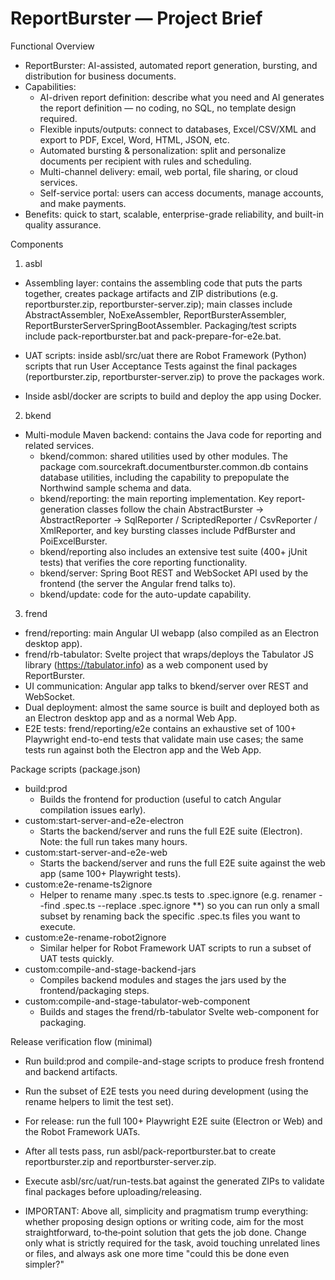 # ReportBurster — Project Brief

Functional Overview
- ReportBurster: AI-assisted, automated report generation, bursting, and distribution for business documents.
- Capabilities:
  - AI-driven report definition: describe what you need and AI generates the report definition — no coding, no SQL, no template design required.
  - Flexible inputs/outputs: connect to databases, Excel/CSV/XML and export to PDF, Excel, Word, HTML, JSON, etc.
  - Automated bursting & personalization: split and personalize documents per recipient with rules and scheduling.
  - Multi-channel delivery: email, web portal, file sharing, or cloud services.
  - Self-service portal: users can access documents, manage accounts, and make payments.
- Benefits: quick to start, scalable, enterprise-grade reliability, and built-in quality assurance.

Components

1. asbl

- Assembling layer: contains the assembling code that puts the parts together, creates package artifacts and ZIP distributions (e.g. reportburster.zip, reportburster-server.zip); main classes include AbstractAssembler, NoExeAssembler, ReportBursterAssembler, ReportBursterServerSpringBootAssembler. Packaging/test scripts include pack-reportburster.bat and pack-prepare-for-e2e.bat. 

- UAT scripts: inside asbl/src/uat there are Robot Framework (Python) scripts that run User Acceptance Tests against the final packages (reportburster.zip, reportburster-server.zip) to prove the packages work.

- Inside asbl/docker are scripts to build and deploy the app using Docker.

2. bkend
- Multi-module Maven backend: contains the Java code for reporting and related services.
  - bkend/common: shared utilities used by other modules. The package com.sourcekraft.documentburster.common.db contains database utilities, including the capability to prepopulate the Northwind sample schema and data.
  - bkend/reporting: the main reporting implementation. Key report-generation classes follow the chain AbstractBurster -> AbstractReporter -> SqlReporter / ScriptedReporter / CsvReporter / XmlReporter, and key bursting classes include PdfBurster and PoiExcelBurster.
  - bkend/reporting also includes an extensive test suite (400+ jUnit tests) that verifies the core reporting functionality.
  - bkend/server: Spring Boot REST and WebSocket API used by the frontend (the server the Angular frend talks to).
  - bkend/update: code for the auto-update capability.

3. frend
- frend/reporting: main Angular UI webapp (also compiled as an Electron desktop app).
- frend/rb-tabulator: Svelte project that wraps/deploys the Tabulator JS library (https://tabulator.info) as a web component used by ReportBurster.
- UI communication: Angular app talks to bkend/server over REST and WebSocket.
- Dual deployment: almost the same source is built and deployed both as an Electron desktop app and as a normal Web App.
- E2E tests: frend/reporting/e2e contains an exhaustive set of 100+ Playwright end-to-end tests that validate main use cases; the same tests run against both the Electron app and the Web App.

Package scripts (package.json)
- build:prod
  - Builds the frontend for production (useful to catch Angular compilation issues early).
- custom:start-server-and-e2e-electron
  - Starts the backend/server and runs the full E2E suite (Electron). Note: the full run takes many hours.
- custom:start-server-and-e2e-web
  - Starts the backend/server and runs the full E2E suite against the web app (same 100+ Playwright tests).
- custom:e2e-rename-ts2ignore
  - Helper to rename many .spec.ts tests to .spec.ignore (e.g. renamer --find .spec.ts --replace .spec.ignore **) so you can run only a small subset by renaming back the specific .spec.ts files you want to execute.
- custom:e2e-rename-robot2ignore
  - Similar helper for Robot Framework UAT scripts to run a subset of UAT tests quickly.
- custom:compile-and-stage-backend-jars
  - Compiles backend modules and stages the jars used by the frontend/packaging steps.
- custom:compile-and-stage-tabulator-web-component
  - Builds and stages the frend/rb-tabulator Svelte web-component for packaging.

Release verification flow (minimal)
- Run build:prod and compile-and-stage scripts to produce fresh frontend and backend artifacts.
- Run the subset of E2E tests you need during development (using the rename helpers to limit the test set).
- For release: run the full 100+ Playwright E2E suite (Electron or Web) and the Robot Framework UATs.
- After all tests pass, run asbl/pack-reportburster.bat to create reportburster.zip and reportburster-server.zip.
- Execute asbl/src/uat/run-tests.bat against the generated ZIPs to validate final packages before uploading/releasing.

- IMPORTANT: Above all, simplicity and pragmatism trump everything: whether proposing design options or writing code, aim for the most straightforward, to‑the‑point solution that gets the job done. Change only what is strictly required for the task, avoid touching unrelated lines or files, and always ask one more time "could this be done even simpler?"